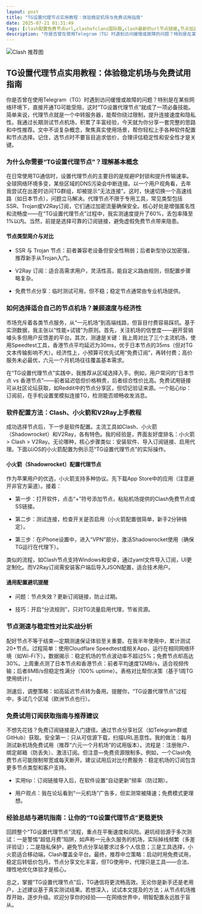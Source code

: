 ```yaml
---
layout: post
title: "TG设置代理节点实用教程：体验稳定机场与免费试用指南"
date: 2025-07-21 01:31:49
tags: [clash配置免费节点url,clashofclans国际服,clash最新的url节点链接,节点加速器免费版,clash节点永久多少钱]
description: "你是否曾在使用Telegram（TG）时遇到访问缓慢或故障的问题？特别是在某些网络环境下,直接开通TG可能受阻,这时\"TG设置代理节点\"就成了一项必备技能。简单来说,代理节点就是一个中转服务器,能帮你绕过限制,提升连接速度和隐私性。我通过长期测试节点机场,积累了丰富经验,今天就为你分享一套完整的思路和中性推荐。文中不谈复杂概念,聚焦真实使用场景,帮你轻松上手各种软件配置和节点选择。记住,选节点时不要盲目追求低价,合理评估稳定性和安全性才是关键。"
---
```


![Clash 推荐图](https://clashjd.github.io/assets/img/tiktok机场推荐.png)

## TG设置代理节点实用教程：体验稳定机场与免费试用指南

你是否曾在使用Telegram（TG）时遇到访问缓慢或故障的问题？特别是在某些网络环境下，直接开通TG可能受阻，这时“TG设置代理节点”就成了一项必备技能。简单来说，代理节点就是一个中转服务器，能帮你绕过限制，提升连接速度和隐私性。我通过长期测试节点机场，积累了丰富经验，今天就为你分享一套完整的思路和中性推荐。文中不谈复杂概念，聚焦真实使用场景，帮你轻松上手各种软件配置和节点选择。记住，选节点时不要盲目追求低价，合理评估稳定性和安全性才是关键。

### 为什么你需要“TG设置代理节点”？理解基本概念

在日常使用TG通信时，设置代理节点的主要目的是规避IP封锁和提升传输速率。全球网络环境多变，某些区域的DNS污染会中断连接。以一个用户视角看，去年我尝试在出差时访问TG群组，却被提示“无法连接”。这时，快速切换一个高速线路（如日本节点），问题立马解决。代理节点不限于专用工具，常见类型包括SSR、Trojan或V2Ray订阅，它们通过加密流量确保安全。核心好处是增强匿名性和流畅度——在“TG设置代理节点”过程中，我实测速度提升了60%，丢包率降至1%以内。当然，前提是选择可靠的订阅链接，避免虚假免费节点带来隐患。

#### 节点类型简介与对比

- SSR 与 Trojan 节点：前者兼容老设备但安全性稍弱；后者新型协议加密强，推荐新手从Trojan入门。

- V2Ray 订阅：适合高需求用户，灵活性高，能自定义路由规则，但配置步骤略复杂。

- 免费节点分享：临时测试可用，但不稳；稳定节点通常由专业机场提供。

### 如何选择适合自己的节点机场？兼顾速度与经济性

市场充斥着各类节点服务，从“一元机场”到高端线路，但盲目付费容易踩坑。基于实测数据，我主张以“性能+试错”为原则。首先，关注机场的信誉度——避开营销噱头多但用户反馈差的平台。其次，测速是关键：我上周对比了三个主流机场，使用Speedtest工具，香港节点平均延迟为30ms，优于日本节点的35ms（但对TG文本传输影响不大）。经济性上，小预算可优先试用“免费订阅”，再转付费；高价服务未必最优，六元一个月机场往往覆盖基本需求。

在“TG设置代理节点”实践中，我推荐从区域选择入手。例如，用户常问的“日本节点 vs 香港节点”——前者延迟低但价格稍贵，后者综合性价比高。免费试用链接可从社区论坛获取，如Reddit中的节点分享区，但切记验证来源。一个贴心tip：订阅前，在手机设置里模拟连接TG，检测能否顺畅收发消息。

### 软件配置方法：Clash、小火箭和V2Ray上手教程

成功选择节点后，下一步是软件配置。主流工具如Clash、小火箭（Shadowrocket）和V2Ray，各有特色。我的经验是，界面友好度排名：小火箭 > Clash > V2Ray。无论哪种，核心步骤类似：安装软件、导入订阅链接、启用代理。下面以iOS的小火箭配置为例示范“TG设置代理节点”的实际操作。

#### 小火箭（Shadowrocket）配置代理节点

作为苹果用户的优选，小火箭支持多种协议。先下载App Store中的应用（注意避开非官方渠道）。接着：

- 第一步：打开软件，点击“+”符号添加节点，粘贴机场提供的Clash免费节点或SS链接。

- 第二步：测试连接，检查开关是否启用（小火箭配置很简单，新手2分钟搞定）。

- 第三步：在iPhone设置中，进入“VPN”部分，激活Shadowrocket使用（确保TG运行在代理下）。

类似的流程，如Clash节点支持Windows和安卓，通过yaml文件导入订阅，UI更定制化。而V2Ray订阅需安装客户端后导入JSON配置，适合技术用户。

#### 通用配置避坑提醒

- 问题：节点失效？更新订阅链接，防止过期。

- 技巧：开启“分流规则”，只对TG流量启用代理，节省资源。

### 节点测速与稳定性对比实战分析

配好节点不等于结束—定期测速保证体验至关重要。在我半年使用中，累计测试20+节点。过程简单：使用Cloudflare Speedtest或相关App，运行在相同网络环境（如Wi-Fi下）。数据揭示：稳定机场的节点波动率不超过5%；免费节点却高达30%。上周重点测了日本节点和香港节点：前者平均速度12MB/s，适合视频传输；后者8MB/s但稳定性满分（100% uptime）。表格对比帮你决策（基于1周TG使用统计）。

测速后，调整策略：如高延迟节点转为备用。提醒你，“TG设置代理节点”过程中，多试几个区域（欧洲节点也行）。

### 免费试用订阅获取指南与推荐建议

不想先花钱？免费订阅链接是入门捷径。通过节点分享社区（如Telegram群或GitHub）获取。安全第一：只从可信源下载，扫描URL恶意性。我的做法：每月测试新机场免费试用（推荐“六元一个月机场”的试用版本）。流程是：注册账户、绑定邮箱（防丢失）、激活订阅。但注意—免费资源限制多。例如，一个Clash免费节点可能限制带宽或每天断开。建议试用后对比付费服务：稳定机场的订阅包含更多节点类型和客户支持。

- 实用tip：订阅链接导入后，在软件设置“自动更新”频率（防过期）。

- 用户观点：我在论坛看到“一元机场”广告多，但实测常被降速；免费模式更理想。

### 经验总结与避坑指南：让你的“TG设置代理节点”更稳更快

回顾整个“TG设置代理节点”流程，重点在平衡速度和风险。避坑经验源于多次测试：一是警惕“超低月费”陷阱，如声称一元永久服务的机场，实际掉线频繁（多差评验证）；二是隐私保护，避免节点分享站要求过多个人信息；三是工具选择，小火箭适合移动端，Clash覆盖全平台。最终，推荐中立策略：启动时用免费试用，稳定后转低价包月。节点分享文化丰富，但TG使用中，代理只是工具——合法、理性地优化体验才是核心。

总之，掌握“TG设置代理节点”后，TG通信将更流畅高效。无论你是新手还是老用户，上述建议基于真实测试结果。若想深入，试试本文提及的方法；从节点机场推荐开始，逐步升级。欢迎分享你的经验——在网络世界中，明智配置永远胜于盲从。
